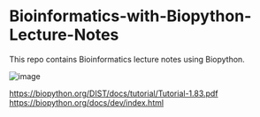 # Bioinformatics-with-Biopython-Lecture-Notes

This repo contains Bioinformatics lecture notes using Biopython.

![image](https://github.com/user-attachments/assets/538f5bc1-9a41-4e6c-9a5c-ea719e157bc8)


https://biopython.org/DIST/docs/tutorial/Tutorial-1.83.pdf
https://biopython.org/docs/dev/index.html
